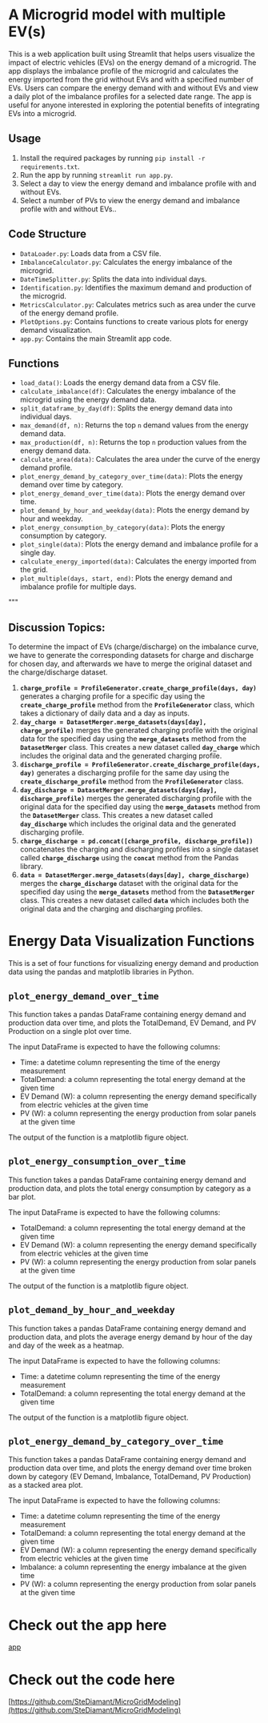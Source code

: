 # A Microgrid model with multiple EV(s)


This is a web application built using Streamlit that helps users visualize the impact of electric vehicles (EVs) on the energy demand of a microgrid. The app displays the imbalance profile of the microgrid and calculates the energy imported from the grid without EVs and with a specified number of EVs. Users can compare the energy demand with and without EVs and view a daily plot of the imbalance profiles for a selected date range. The app is useful for anyone interested in exploring the potential benefits of integrating EVs into a microgrid.

## Usage

1. Install the required packages by running `pip install -r requirements.txt`.
2. Run the app by running `streamlit run app.py`.
3. Select a day to view the energy demand and imbalance profile with and without EVs.
4. Select a number of PVs to view the energy demand and imbalance profile with and without EVs..

## Code Structure

- `DataLoader.py`: Loads data from a CSV file.
- `ImbalanceCalculator.py`: Calculates the energy imbalance of the microgrid.
- `DateTimeSplitter.py`: Splits the data into individual days.
- `Identification.py`: Identifies the maximum demand and production of the microgrid.
- `MetricsCalculator.py`: Calculates metrics such as area under the curve of the energy demand profile.
- `PlotOptions.py`: Contains functions to create various plots for energy demand visualization.
- `app.py`: Contains the main Streamlit app code.

## Functions

- `load_data()`: Loads the energy demand data from a CSV file.
- `calculate_imbalance(df)`: Calculates the energy imbalance of the microgrid using the energy demand data.
- `split_dataframe_by_day(df)`: Splits the energy demand data into individual days.
- `max_demand(df, n)`: Returns the top `n` demand values from the energy demand data.
- `max_production(df, n)`: Returns the top `n` production values from the energy demand data.
- `calculate_area(data)`: Calculates the area under the curve of the energy demand profile.
- `plot_energy_demand_by_category_over_time(data)`: Plots the energy demand over time by category.
- `plot_energy_demand_over_time(data)`: Plots the energy demand over time.
- `plot_demand_by_hour_and_weekday(data)`: Plots the energy demand by hour and weekday.
- `plot_energy_consumption_by_category(data)`: Plots the energy consumption by category.
- `plot_single(data)`: Plots the energy demand and imbalance profile for a single day.
- `calculate_energy_imported(data)`: Calculates the energy imported from the grid.
- `plot_multiple(days, start, end)`: Plots the energy demand and imbalance profile for multiple days.

"""

## Discussion Topics:

To determine the impact of EVs (charge/discharge) on the imbalance curve, we have to generate the corresponding datasets for charge and discharge for chosen day, and afterwards we have to merge the original dataset and the charge/discharge dataset.

1. **`charge_profile = ProfileGenerator.create_charge_profile(days, day)`** generates a charging profile for a specific day using the **`create_charge_profile`** method from the **`ProfileGenerator`** class, which takes a dictionary of daily data and a day as inputs.
2. **`day_charge = DatasetMerger.merge_datasets(days[day], charge_profile)`** merges the generated charging profile with the original data for the specified day using the **`merge_datasets`** method from the **`DatasetMerger`** class. This creates a new dataset called **`day_charge`** which includes the original data and the generated charging profile.
3. **`discharge_profile = ProfileGenerator.create_discharge_profile(days, day)`** generates a discharging profile for the same day using the **`create_discharge_profile`** method from the **`ProfileGenerator`** class.
4. **`day_discharge = DatasetMerger.merge_datasets(days[day], discharge_profile)`** merges the generated discharging profile with the original data for the specified day using the **`merge_datasets`** method from the **`DatasetMerger`** class. This creates a new dataset called **`day_discharge`** which includes the original data and the generated discharging profile.
5. **`charge_discharge = pd.concat([charge_profile, discharge_profile])`** concatenates the charging and discharging profiles into a single dataset called **`charge_discharge`** using the **`concat`** method from the Pandas library.
6. **`data = DatasetMerger.merge_datasets(days[day], charge_discharge)`** merges the **`charge_discharge`** dataset with the original data for the specified day using the **`merge_datasets`** method from the **`DatasetMerger`** class. This creates a new dataset called **`data`** which includes both the original data and the charging and discharging profiles.

# **Energy Data Visualization Functions**

This is a set of four functions for visualizing energy demand and production data using the pandas and matplotlib libraries in Python.

## **`plot_energy_demand_over_time`**

This function takes a pandas DataFrame containing energy demand and production data over time, and plots the TotalDemand, EV Demand, and PV Production on a single plot over time.

The input DataFrame is expected to have the following columns:

- Time: a datetime column representing the time of the energy measurement
- TotalDemand: a column representing the total energy demand at the given time
- EV Demand (W): a column representing the energy demand specifically from electric vehicles at the given time
- PV (W): a column representing the energy production from solar panels at the given time

The output of the function is a matplotlib figure object.

## **`plot_energy_consumption_over_time`**

This function takes a pandas DataFrame containing energy demand and production data, and plots the total energy consumption by category as a bar plot.

The input DataFrame is expected to have the following columns:

- TotalDemand: a column representing the total energy demand at the given time
- EV Demand (W): a column representing the energy demand specifically from electric vehicles at the given time
- PV (W): a column representing the energy production from solar panels at the given time

The output of the function is a matplotlib figure object.

## **`plot_demand_by_hour_and_weekday`**

This function takes a pandas DataFrame containing energy demand and production data, and plots the average energy demand by hour of the day and day of the week as a heatmap.

The input DataFrame is expected to have the following columns:

- Time: a datetime column representing the time of the energy measurement
- TotalDemand: a column representing the total energy demand at the given time

The output of the function is a matplotlib figure object.

## **`plot_energy_demand_by_category_over_time`**

This function takes a pandas DataFrame containing energy demand and production data over time, and plots the energy demand over time broken down by category (EV Demand, Imbalance, TotalDemand, PV Production) as a stacked area plot.

The input DataFrame is expected to have the following columns:

- Time: a datetime column representing the time of the energy measurement
- TotalDemand: a column representing the total energy demand at the given time
- EV Demand (W): a column representing the energy demand specifically from electric vehicles at the given time
- Imbalance: a column representing the energy imbalance at the given time
- PV (W): a column representing the energy production from solar panels at the given time

# Check out the app here

[app](https://stediamant-microgridmodeling-app-c9e9e9.streamlit.app/)

# Check out the code here

[https://github.com/SteDiamant/MicroGridModeling](https://github.com/SteDiamant/MicroGridModeling)